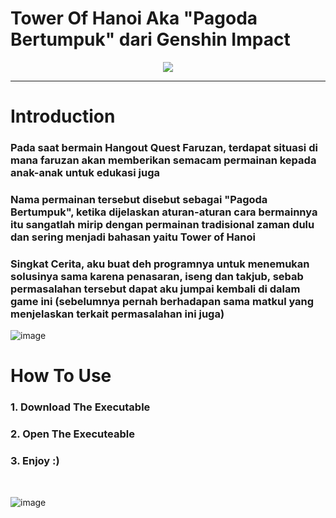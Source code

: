 # Tower Of Hanoi Aka "Pagoda Bertumpuk" dari Genshin Impact
<p align="center">
  <img src="https://user-images.githubusercontent.com/71064059/222914047-d50994db-60d5-4acd-91ec-0efa7cf3064b.png">
</p>

<!--![image](https://user-images.githubusercontent.com/71064059/222914047-d50994db-60d5-4acd-91ec-0efa7cf3064b.png) -->

-----
# Introduction
<h3>Pada saat bermain Hangout Quest Faruzan, terdapat situasi di mana faruzan akan memberikan semacam permainan kepada anak-anak untuk edukasi juga</h3>
<h3>Nama permainan tersebut disebut sebagai "Pagoda Bertumpuk", ketika dijelaskan aturan-aturan cara bermainnya itu sangatlah mirip dengan permainan tradisional zaman dulu dan sering menjadi bahasan yaitu Tower of Hanoi</h3>
<h3>Singkat Cerita, aku buat deh programnya untuk menemukan solusinya sama karena penasaran, iseng dan takjub, sebab permasalahan tersebut dapat aku jumpai kembali di dalam game ini (sebelumnya pernah berhadapan sama matkul yang menjelaskan terkait permasalahan ini juga)</h3>

![image](https://user-images.githubusercontent.com/71064059/222913723-e51d0fb1-998b-4840-b308-a6b6cc91b14e.png)

# How To Use
<h3>1. Download The Executable</h3>
<h3>2. Open The Executeable</h3>
<h3>3. Enjoy :)</h3>
<br>

![image](https://user-images.githubusercontent.com/71064059/222914467-3876aca3-543b-4405-929a-7645b96bbd84.png)

